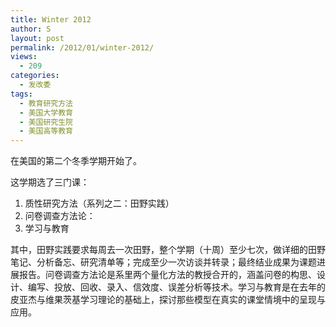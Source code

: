 ```yaml
---
title: Winter 2012
author: S
layout: post
permalink: /2012/01/winter-2012/
views:
  - 209
categories:
  - 发改委
tags:
  - 教育研究方法
  - 美国大学教育
  - 美国研究生院
  - 美国高等教育
---
```

在美国的第二个冬季学期开始了。

这学期选了三门课：

1.  质性研究方法（系列之二：田野实践）
2.  问卷调查方法论：
3.  学习与教育

其中，田野实践要求每周去一次田野，整个学期（十周）至少七次，做详细的田野笔记、分析备忘、研究清单等；完成至少一次访谈并转录；最终结业成果为课题进展报告。问卷调查方法论是系里两个量化方法的教授合开的，涵盖问卷的构思、设计、编写、投放、回收、录入、信效度、误差分析等技术。学习与教育是在去年的皮亚杰与维果茨基学习理论的基础上，探讨那些模型在真实的课堂情境中的呈现与应用。